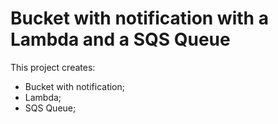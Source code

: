 # Bucket with notification with a Lambda and a SQS Queue

This project creates:
- Bucket with notification;
- Lambda;
- SQS Queue;